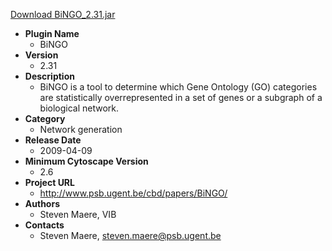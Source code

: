 <a href="BiNGO_2.31.jar">Download BiNGO_2.31.jar</a>

* __Plugin Name__
  * BiNGO
* __Version__
  * 2.31
* __Description__
  * BiNGO is a tool to determine which  Gene Ontology  (GO) categories are statistically overrepresented in a set of genes or a subgraph of a biological network.
* __Category__
  * Network generation
* __Release Date__
  * 2009-04-09
* __Minimum Cytoscape Version__
  * 2.6
* __Project URL__
  * http://www.psb.ugent.be/cbd/papers/BiNGO/
* __Authors__
  * Steven Maere, VIB
* __Contacts__
  * Steven Maere, steven.maere@psb.ugent.be

